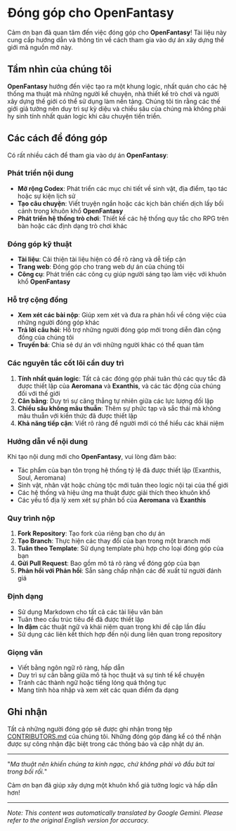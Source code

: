 # Đóng góp cho **OpenFantasy**

Cảm ơn bạn đã quan tâm đến việc đóng góp cho **OpenFantasy**! Tài liệu này cung cấp hướng dẫn và thông tin về cách tham gia vào dự án xây dựng thế giới mã nguồn mở này.

## Tầm nhìn của chúng tôi

**OpenFantasy** hướng đến việc tạo ra một khung logic, nhất quán cho các hệ thống ma thuật mà những người kể chuyện, nhà thiết kế trò chơi và người xây dựng thế giới có thể sử dụng làm nền tảng. Chúng tôi tin rằng các thế giới giả tưởng nên duy trì sự kỳ diệu và chiều sâu của chúng mà không phải hy sinh tính nhất quán logic khi câu chuyện tiến triển.

## Các cách để đóng góp

Có rất nhiều cách để tham gia vào dự án **OpenFantasy**:

### Phát triển nội dung
- **Mở rộng Codex**: Phát triển các mục chi tiết về sinh vật, địa điểm, tạo tác hoặc sự kiện lịch sử
- **Tạo câu chuyện**: Viết truyện ngắn hoặc các kịch bản chiến dịch lấy bối cảnh trong khuôn khổ **OpenFantasy**
- **Phát triển hệ thống trò chơi**: Thiết kế các hệ thống quy tắc cho RPG trên bàn hoặc các định dạng trò chơi khác

### Đóng góp kỹ thuật
- **Tài liệu**: Cải thiện tài liệu hiện có để rõ ràng và dễ tiếp cận
- **Trang web**: Đóng góp cho trang web dự án của chúng tôi
- **Công cụ**: Phát triển các công cụ giúp người sáng tạo làm việc với khuôn khổ **OpenFantasy**

### Hỗ trợ cộng đồng
- **Xem xét các bài nộp**: Giúp xem xét và đưa ra phản hồi về công việc của những người đóng góp khác
- **Trả lời câu hỏi**: Hỗ trợ những người đóng góp mới trong diễn đàn cộng đồng của chúng tôi
- **Truyền bá**: Chia sẻ dự án với những người khác có thể quan tâm

### Các nguyên tắc cốt lõi cần duy trì

1. **Tính nhất quán logic**: Tất cả các đóng góp phải tuân thủ các quy tắc đã được thiết lập của **Aeromana** và **Exanthis**, và các tác động của chúng đối với thế giới
2. **Cân bằng**: Duy trì sự căng thẳng tự nhiên giữa các lực lượng đối lập
3. **Chiều sâu không mâu thuẫn**: Thêm sự phức tạp và sắc thái mà không mâu thuẫn với kiến thức đã được thiết lập
4. **Khả năng tiếp cận**: Viết rõ ràng để người mới có thể hiểu các khái niệm

### Hướng dẫn về nội dung

Khi tạo nội dung mới cho **OpenFantasy**, vui lòng đảm bảo:

- Tác phẩm của bạn tôn trọng hệ thống tỷ lệ đã được thiết lập (Exanthis, Soul, Aeromana)
- Sinh vật, nhân vật hoặc chủng tộc mới tuân theo logic nội tại của thế giới
- Các hệ thống và hiệu ứng ma thuật được giải thích theo khuôn khổ
- Các yếu tố địa lý xem xét sự phân bố của **Aeromana** và **Exanthis**

### Quy trình nộp

1. **Fork Repository**: Tạo fork của riêng bạn cho dự án
2. **Tạo Branch**: Thực hiện các thay đổi của bạn trong một branch mới
3. **Tuân theo Template**: Sử dụng template phù hợp cho loại đóng góp của bạn
4. **Gửi Pull Request**: Bao gồm mô tả rõ ràng về đóng góp của bạn
5. **Phản hồi với Phản hồi**: Sẵn sàng chấp nhận các đề xuất từ người đánh giá

### Định dạng
- Sử dụng Markdown cho tất cả các tài liệu văn bản
- Tuân theo cấu trúc tiêu đề đã được thiết lập
- **In đậm** các thuật ngữ và khái niệm quan trọng khi đề cập lần đầu
- Sử dụng các liên kết thích hợp đến nội dung liên quan trong repository

### Giọng văn
- Viết bằng ngôn ngữ rõ ràng, hấp dẫn
- Duy trì sự cân bằng giữa mô tả học thuật và sự tinh tế kể chuyện
- Tránh các thành ngữ hoặc tiếng lóng quá thông tục
- Mang tính hòa nhập và xem xét các quan điểm đa dạng

## Ghi nhận

Tất cả những người đóng góp sẽ được ghi nhận trong tệp [CONTRIBUTORS.md](CONTRIBUTORS.md) của chúng tôi. Những đóng góp đáng kể có thể nhận được sự công nhận đặc biệt trong các thông báo và cập nhật dự án.

---

"*Ma thuật nên khiến chúng ta kinh ngạc, chứ không phải vò đầu bứt tai trong bối rối.*"

Cảm ơn bạn đã giúp xây dựng một khuôn khổ giả tưởng logic và hấp dẫn hơn!


---
_Note: This content was automatically translated by Google Gemini. Please refer to the original English version for accuracy._